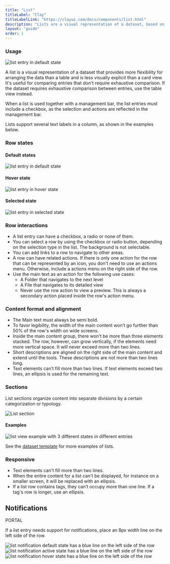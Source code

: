 ```yaml
---
title: "List"
titleLabel: "Clay"
titleLabelLink: "https://clayui.com/docs/components/list.html"
description: "Lists are a visual representation of a dataset, based on groups of related content, that is organized vertically."
layout: "guide"
order: 1
---
```




### Usage

![list entry in default state](../../../images/ListViewDefault.jpg)

A list is a visual representation of a dataset that provides more flexibility for arranging the data than a table and is less visually explicit than a card view. It's useful for comparing entries that don't require exhaustive comparison. If the dataset requires exhaustive comparison between entries, use the table view instead.

When a list is used together with a management bar, the list entries must include a checkbox, as the selection and actions are reflected in the management bar.

Lists support several text labels in a column, as shown in the examples below.


### Row states

#### Default states

![list entry in default state](../../../images/ListViewDefault.jpg)

#### Hover state

![list entry in hover state](../../../images/ListViewHover.jpg)

#### Selected state

![list entry in selected state](../../../images/ListViewActive.jpg)

### Row interactions

* A list entry can have a checkbox, a radio or none of them.
* You can select a row by using the checkbox or radio button, depending on the selection type in the list. The background is not selectable.
* You can add links to a row to navigate to other areas.
* A row can have related actions. If there is only one action for the row that can be represented by an icon, you don't need to use an actions menu. Otherwise, include a actions menu on the right side of the row.
* Use the main text as an action for the following use cases:
	* A Folder that navigates to the next level
	* A File that navigates to its detailed view
	* Never use the row action to view a preview. This is always a secondary action placed inside the row's action menu.

### Content format and alignment

* The Main text must always be semi bold.
* To favor legibility, the width of the main content won’t go further than 50% of the row's width on wide screens.
* Inside the main content group, there won’t be more than three elements stacked. The row, however, can grow vertically, if the elements need more vertical space. It will never exceed more than two lines.
* Short descriptions are aligned on the right side of the main content and extend until the tools. These descriptions are not more than two lines long.
* Text elements can’t fill more than two lines. If text elements exceed two lines, an ellipsis is used for the remaining text.


### Sections
List sections organize content into separate divisions by a certain categorization or typology.

![List section](../../../images/ListViewGroupSeparator.jpg)

#### Examples

![list view example with 3 different states in different entries](../../../images/ListViewExample.jpg)

See the [dataset template](../Templates/datasetTemplate.html) for more examples of lists.

### Responsive

* Text elements can't fill more than two lines.
* When the entire content for a list can't be displayed, for instance on a smaller screen, it will be replaced with an ellipsis.
* If a list row contains tags, they can’t occupy more than one line. If a tag's row is longer, use an ellipsis.

## Notifications
<span class="label label-info">PORTAL</span>

If a list entry needs support for notifications, place an 8px width line on the left side of the row.

![list notification default state has a blue line on the left side of the row](../../../images/ListNotificationDefault.jpg)
![list notification active state has a blue line on the left side of the row](../../../images/ListNotificationActive.jpg)
![list notification hover state has a blue line on the left side of the row](../../../images/ListNotificationHover.jpg)
